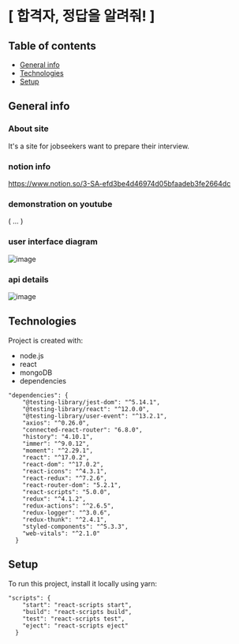 # [ 합격자, 정답을 알려줘! ]

## Table of contents
* [General info](#general-info)
* [Technologies](#technologies)
* [Setup](#setup)

## General info
### About site
It's a site for jobseekers want to prepare their interview.

### notion info
https://www.notion.so/3-SA-efd3be4d46974d05bfaadeb3fe2664dc

### demonstration on youtube
( ... )

### user interface diagram
![image](https://user-images.githubusercontent.com/83942678/154436936-dc4d4a3d-5ab9-47cd-b8d9-484bdd2ca146.png)

### api details
![image](https://user-images.githubusercontent.com/83942678/154225717-9e312ea2-7eb2-4f88-9ccc-62171cb10ab6.png)
	
## Technologies
Project is created with:
* node.js
* react
* mongoDB
* dependencies
```
"dependencies": {
    "@testing-library/jest-dom": "^5.14.1",
    "@testing-library/react": "^12.0.0",
    "@testing-library/user-event": "^13.2.1",
    "axios": "^0.26.0",
    "connected-react-router": "6.8.0",
    "history": "4.10.1",
    "immer": "^9.0.12",
    "moment": "^2.29.1",
    "react": "^17.0.2",
    "react-dom": "^17.0.2",
    "react-icons": "^4.3.1",
    "react-redux": "^7.2.6",
    "react-router-dom": "5.2.1",
    "react-scripts": "5.0.0",
    "redux": "^4.1.2",
    "redux-actions": "^2.6.5",
    "redux-logger": "^3.0.6",
    "redux-thunk": "^2.4.1",
    "styled-components": "^5.3.3",
    "web-vitals": "^2.1.0"
  }
```
	
## Setup
To run this project, install it locally using yarn:
```
"scripts": {
    "start": "react-scripts start",
    "build": "react-scripts build",
    "test": "react-scripts test",
    "eject": "react-scripts eject"
  }
```
